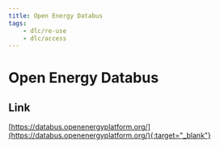 ```yaml
---
title: Open Energy Databus
tags:
    - dlc/re-use
    - dlc/access
---
```

# Open Energy Databus


## Link
[https://databus.openenergyplatform.org/](https://databus.openenergyplatform.org/){:target="_blank"}
